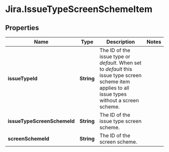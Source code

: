 # Jira.IssueTypeScreenSchemeItem

## Properties

Name | Type | Description | Notes
------------ | ------------- | ------------- | -------------
**issueTypeId** | **String** | The ID of the issue type or *default*. When set to *default* this issue type screen scheme item applies to all issue types without a screen scheme. | 
**issueTypeScreenSchemeId** | **String** | The ID of the issue type screen scheme. | 
**screenSchemeId** | **String** | The ID of the screen scheme. | 


